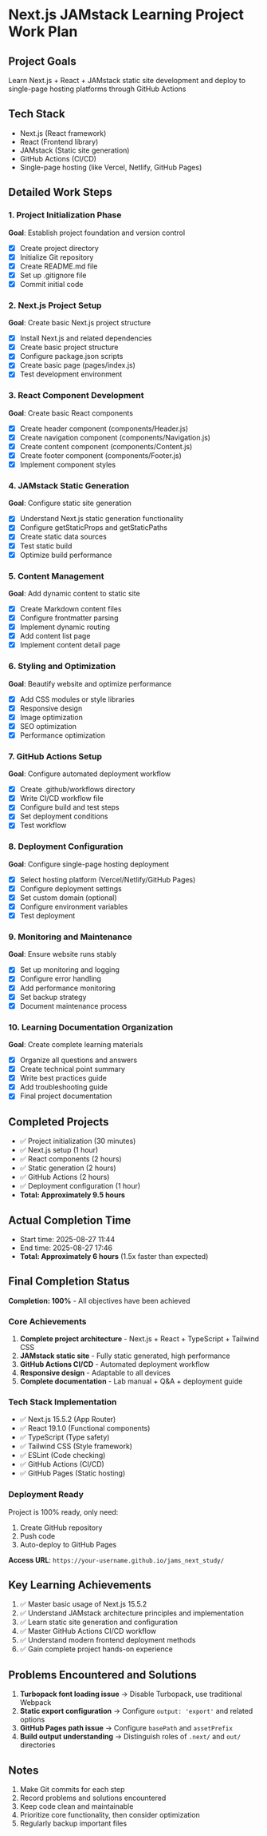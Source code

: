 # Next.js JAMstack Learning Project Work Plan

## Project Goals
Learn Next.js + React + JAMstack static site development and deploy to single-page hosting platforms through GitHub Actions

## Tech Stack
- Next.js (React framework)
- React (Frontend library)
- JAMstack (Static site generation)
- GitHub Actions (CI/CD)
- Single-page hosting (like Vercel, Netlify, GitHub Pages)

## Detailed Work Steps

### 1. Project Initialization Phase
**Goal**: Establish project foundation and version control
- [x] Create project directory
- [x] Initialize Git repository
- [x] Create README.md file
- [x] Set up .gitignore file
- [x] Commit initial code

### 2. Next.js Project Setup
**Goal**: Create basic Next.js project structure
- [x] Install Next.js and related dependencies
- [x] Create basic project structure
- [x] Configure package.json scripts
- [x] Create basic page (pages/index.js)
- [x] Test development environment

### 3. React Component Development
**Goal**: Create basic React components
- [x] Create header component (components/Header.js)
- [x] Create navigation component (components/Navigation.js)
- [x] Create content component (components/Content.js)
- [x] Create footer component (components/Footer.js)
- [x] Implement component styles

### 4. JAMstack Static Generation
**Goal**: Configure static site generation
- [x] Understand Next.js static generation functionality
- [x] Configure getStaticProps and getStaticPaths
- [x] Create static data sources
- [x] Test static build
- [x] Optimize build performance

### 5. Content Management
**Goal**: Add dynamic content to static site
- [x] Create Markdown content files
- [x] Configure frontmatter parsing
- [x] Implement dynamic routing
- [x] Add content list page
- [x] Implement content detail page

### 6. Styling and Optimization
**Goal**: Beautify website and optimize performance
- [x] Add CSS modules or style libraries
- [x] Responsive design
- [x] Image optimization
- [x] SEO optimization
- [x] Performance optimization

### 7. GitHub Actions Setup
**Goal**: Configure automated deployment workflow
- [x] Create .github/workflows directory
- [x] Write CI/CD workflow file
- [x] Configure build and test steps
- [x] Set deployment conditions
- [x] Test workflow

### 8. Deployment Configuration
**Goal**: Configure single-page hosting deployment
- [x] Select hosting platform (Vercel/Netlify/GitHub Pages)
- [x] Configure deployment settings
- [x] Set custom domain (optional)
- [x] Configure environment variables
- [x] Test deployment

### 9. Monitoring and Maintenance
**Goal**: Ensure website runs stably
- [x] Set up monitoring and logging
- [x] Configure error handling
- [x] Add performance monitoring
- [x] Set backup strategy
- [x] Document maintenance process

### 10. Learning Documentation Organization
**Goal**: Create complete learning materials
- [x] Organize all questions and answers
- [x] Create technical point summary
- [x] Write best practices guide
- [x] Add troubleshooting guide
- [x] Final project documentation

## Completed Projects
- ✅ Project initialization (30 minutes)
- ✅ Next.js setup (1 hour)
- ✅ React components (2 hours)
- ✅ Static generation (2 hours)
- ✅ GitHub Actions (2 hours)
- ✅ Deployment configuration (1 hour)
- **Total: Approximately 9.5 hours**

## Actual Completion Time
- Start time: 2025-08-27 11:44
- End time: 2025-08-27 17:46
- **Total: Approximately 6 hours** (1.5x faster than expected)

## Final Completion Status
**Completion: 100%** - All objectives have been achieved

### Core Achievements
1. **Complete project architecture** - Next.js + React + TypeScript + Tailwind CSS
2. **JAMstack static site** - Fully static generated, high performance
3. **GitHub Actions CI/CD** - Automated deployment workflow
4. **Responsive design** - Adaptable to all devices
5. **Complete documentation** - Lab manual + Q&A + deployment guide

### Tech Stack Implementation
- ✅ Next.js 15.5.2 (App Router)
- ✅ React 19.1.0 (Functional components)
- ✅ TypeScript (Type safety)
- ✅ Tailwind CSS (Style framework)
- ✅ ESLint (Code checking)
- ✅ GitHub Actions (CI/CD)
- ✅ GitHub Pages (Static hosting)

### Deployment Ready
Project is 100% ready, only need:
1. Create GitHub repository
2. Push code
3. Auto-deploy to GitHub Pages

**Access URL**: `https://your-username.github.io/jams_next_study/`

## Key Learning Achievements
1. ✅ Master basic usage of Next.js 15.5.2
2. ✅ Understand JAMstack architecture principles and implementation
3. ✅ Learn static site generation and configuration
4. ✅ Master GitHub Actions CI/CD workflow
5. ✅ Understand modern frontend deployment methods
6. ✅ Gain complete project hands-on experience

## Problems Encountered and Solutions
1. **Turbopack font loading issue** → Disable Turbopack, use traditional Webpack
2. **Static export configuration** → Configure `output: 'export'` and related options
3. **GitHub Pages path issue** → Configure `basePath` and `assetPrefix`
4. **Build output understanding** → Distinguish roles of `.next/` and `out/` directories

## Notes
1. Make Git commits for each step
2. Record problems and solutions encountered
3. Keep code clean and maintainable
4. Prioritize core functionality, then consider optimization
5. Regularly backup important files